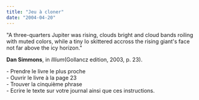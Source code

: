 ```yaml
---
title: "Jeu à cloner"
date: "2004-04-20"
---
```


"A three-quarters Jupiter was rising, clouds bright and cloud bands roiling with muted colors, while a tiny Io skittered accross the rising giant's face not far above the icy horizon."  
  
**Dan Simmons**, in _Illium_(Gollancz edition, 2003, p. 23).

\- Prendre le livre le plus proche  
\- Ouvrir le livre à la page 23  
\- Trouver la cinquième phrase  
\- Ecrire le texte sur votre journal ainsi que ces instructions.
